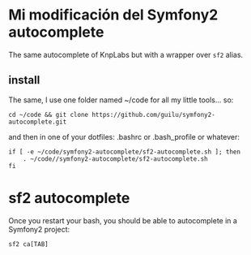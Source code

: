 # Mi modificación del Symfony2 autocomplete


The same autocomplete of KnpLabs but with a wrapper over `sf2` alias.


## install

The same, I use one folder named ~/code for all my little tools... so:

	cd ~/code && git clone https://github.com/guilu/symfony2-autocomplete.git


and then in one of your dotfiles: .bashrc or .bash_profile or whatever:

	if [ -e ~/code/symfony2-autocomplete/sf2-autocomplete.sh ]; then
        . ~/code//symfony2-autocomplete/sf2-autocomplete.sh
    fi
 
# sf2 autocomplete


Once you restart your bash, you should be able to autocomplete in a Symfony2 project:

    sf2 ca[TAB]

